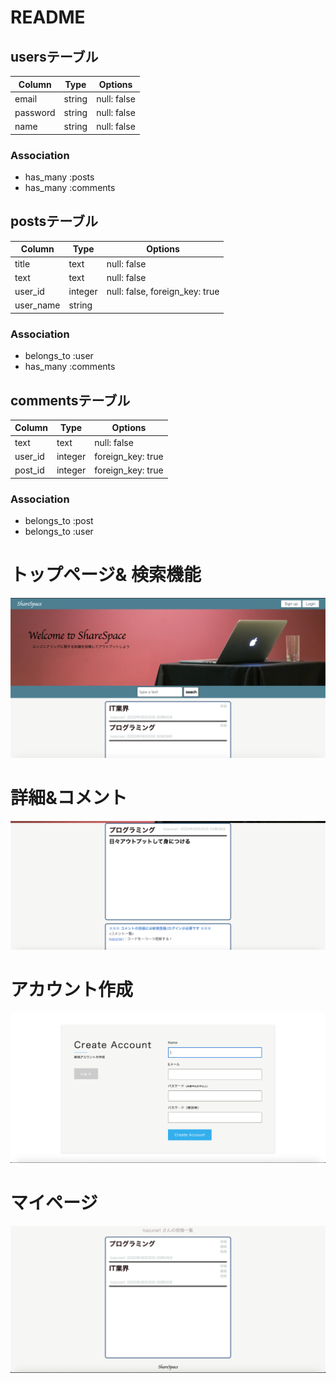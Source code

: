 # README

## usersテーブル
|Column|Type|Options|
|------|----|-------|
|email|string|null: false|
|password|string|null: false|
|name|string|null: false|
### Association
- has_many :posts
- has_many :comments

## postsテーブル
|Column|Type|Options|
|------|----|-------|
|title|text|null: false|
|text|text|null: false|
|user_id|integer|null: false, foreign_key: true|
|user_name|string|
### Association
- belongs_to :user
- has_many :comments

## commentsテーブル
|Column|Type|Options|
|------|----|-------|
|text|text|null: false|
|user_id|integer|foreign_key: true|
|post_id|integer|foreign_key: true|
### Association
- belongs_to :post
- belongs_to :user

# トップページ& 検索機能
![トップページ](https://github.com/kazunari0220/share-space/blob/master/%E3%82%B9%E3%82%AF%E3%83%AA%E3%83%BC%E3%83%B3%E3%82%B7%E3%83%A7%E3%83%83%E3%83%88%202020-08-20%201.00.44.png)

# 詳細&コメント
![詳細&コメント](https://github.com/kazunari0220/share-space/blob/master/%E3%82%B9%E3%82%AF%E3%83%AA%E3%83%BC%E3%83%B3%E3%82%B7%E3%83%A7%E3%83%83%E3%83%88%202020-08-20%201.01.08.png)

# アカウント作成
![アカウント作成](https://github.com/kazunari0220/share-space/blob/master/%E3%82%B9%E3%82%AF%E3%83%AA%E3%83%BC%E3%83%B3%E3%82%B7%E3%83%A7%E3%83%83%E3%83%88%202020-08-20%201.01.33.png)

# マイページ
![マイページ](https://github.com/kazunari0220/share-space/blob/master/%E3%82%B9%E3%82%AF%E3%83%AA%E3%83%BC%E3%83%B3%E3%82%B7%E3%83%A7%E3%83%83%E3%83%88%202020-08-20%201.02.30.png)
